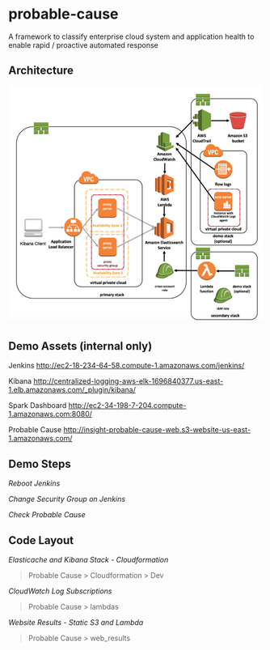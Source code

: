 # probable-cause
A framework to classify enterprise cloud system and application health to enable rapid / proactive automated response

## Architecture

![alt text](architecture.png "Probable Cause Architecture")

## Demo Assets (internal only)

Jenkins
http://ec2-18-234-64-58.compute-1.amazonaws.com/jenkins/

Kibana
http://centralized-logging-aws-elk-1696840377.us-east-1.elb.amazonaws.com/_plugin/kibana/

Spark Dashboard
http://ec2-34-198-7-204.compute-1.amazonaws.com:8080/

Probable Cause
http://insight-probable-cause-web.s3-website-us-east-1.amazonaws.com/

## Demo Steps

*Reboot Jenkins*

*Change Security Group on Jenkins*

*Check Probable Cause*

## Code Layout

*Elasticache and Kibana Stack - Cloudformation*
> Probable Cause > Cloudformation > Dev

*CloudWatch Log Subscriptions*
> Probable Cause > lambdas 

*Website Results - Static S3 and Lambda*
> Probable Cause > web_results


